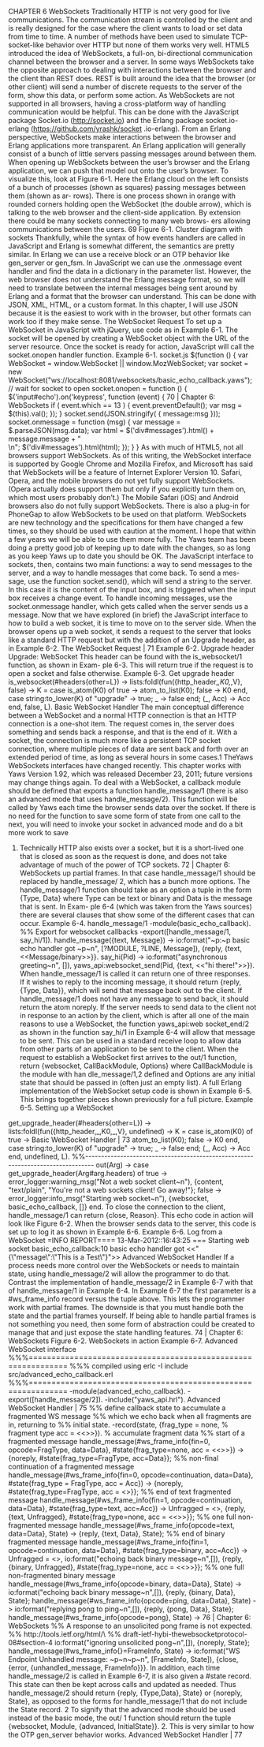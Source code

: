 CHAPTER 6
WebSockets
Traditionally HTTP is not very good for live communications. The communication
stream is controlled by the client and is really designed for the case where the client
wants to load or set data from time to time. A number of methods have been used to
simulate TCP-socket-like behavior over HTTP but none of them works very well.
HTML5 introduced the idea of WebSockets, a full-on, bi-directional communication
channel between the browser and a server.
In some ways WebSockets take the opposite approach to dealing with interactions
between the browser and the client than REST does. REST is built around the idea that
the browser (or other client) will send a number of discrete requests to the server of the
form, show this data, or perform some action.
As WebSockets are not supported in all browsers, having a
cross-platform way of handling communication would be helpful. This
can be done with the JavaScript package Socket.io (http://socket.io) and
the Erlang package socket.io-erlang (https://github.com/yrashk/socket
.io-erlang).
From an Erlang perspective, WebSockets make interactions between the browser and
Erlang applications more transparent. An Erlang application will generally consist of a
bunch of little servers passing messages around between them. When opening up
WebSockets between the user’s browser and the Erlang application, we can push that
model out onto the user’s browser.
To visualize this, look at Figure 6-1. Here the Erlang cloud on the left consists of a
bunch of processes (shown as squares) passing messages between them (shown as ar-
rows). There is one process shown in orange with rounded corners holding open the
WebSocket (the double arrow), which is talking to the web browser and the client-side
application. By extension there could be many sockets connecting to many web brows-
ers allowing communications between the users.
69
Figure 6-1. Cluster diagram with sockets
Thankfully, while the syntax of how events handlers are called in JavaScript and Erlang
is somewhat different, the semantics are pretty similar. In Erlang we can use a
receive block or an OTP behavior like gen_server or gen_fsm. In JavaScript we can use
the .onmessage event handler and find the data in a dictionary in the parameter list.
However, the web browser does not understand the Erlang message format, so we will
need to translate between the internal messages being sent around by Erlang and a
format that the browser can understand. This can be done with JSON, XML, HTML,
or a custom format. In this chapter, I will use JSON because it is the easiest to work
with in the browser, but other formats can work too if they make sense.
The WebSocket Request
To set up a WebSocket in JavaScript with jQuery, use code as in Example 6-1. The
socket will be opened by creating a WebSocket object with the URL of the server resource.
Once the socket is ready for action, JavaScript will call the socket.onopen handler
function.
Example 6-1. socket.js
$(function ()
{
var WebSocket = window.WebSocket || window.MozWebSocket;
var socket = new WebSocket("ws://localhost:8081/websockets/basic_echo_callback.yaws");
// wait for socket to open
socket.onopen = function ()
{
$('input#echo').on('keypress', function (event)
{
70 | Chapter 6: WebSockets
if ( event.which == 13 ) {
event.preventDefault();
var msg = $(this).val();
});
}
socket.send(JSON.stringify(
{
message:msg
}));
socket.onmessage = function (msg)
{
var message = $.parseJSON(msg.data);
var html
= $('div#messages').html() + message.message + "<br>\n";
$('div#messages').html(html);
});
}
}
As with much of HTML5, not all browsers support WebSockets. As of
this writing, the WebSocket interface is supported by Google Chrome
and Mozilla Firefox, and Microsoft has said that WebSockets will be a
feature of Internet Explorer Version 10. Safari, Opera, and the mobile
browsers do not yet fully support WebSockets. (Opera actually does
support them but only if you explicitly turn them on, which most users
probably don’t.) The Mobile Safari (iOS) and Android browsers also do
not fully support WebSockets. There is also a plug-in for PhoneGap to
allow WebSockets to be used on that platform.
WebSockets are new technology and the specifications for them have
changed a few times, so they should be used with caution at the moment.
I hope that within a few years we will be able to use them more fully.
The Yaws team has been doing a pretty good job of keeping up to date
with the changes, so as long as you keep Yaws up to date you should be
OK.
The JavaScript interface to sockets, then, contains two main functions: a way to send
messages to the server, and a way to handle messages that come back. To send a mes-
sage, use the function socket.send(), which will send a string to the server. In this case
it is the content of the input box, and is triggered when the input box receives a change
event.
To handle incoming messages, use the socket.onmessage handler, which gets called
when the server sends us a message.
Now that we have explored (in brief) the JavaScript interface to how to build a web
socket, it is time to move on to the server side. When the browser opens up a web
socket, it sends a request to the server that looks like a standard HTTP request but with
the addition of an Upgrade header, as in Example 6-2.
The WebSocket Request | 71
Example 6-2. Upgrade header
Upgrade: WebSocket
This header can be found with the is_websocket/1 function, as shown in Exam-
ple 6-3. This will return true if the request is to open a socket and false otherwise.
Example 6-3. Get upgrade header
is_websocket(#headers{other=L}) ->
lists:foldl(fun({http_header,_,K0,_,V}, false) ->
K = case is_atom(K0) of
true ->
atom_to_list(K0);
false ->
K0
end,
case string:to_lower(K) of
"upgrade" ->
true;
_ ->
false
end;
(_, Acc) ->
Acc
end, false, L).
Basic WebSocket Handler
The main conceptual difference between a WebSocket and a normal HTTP connection
is that an HTTP connection is a one-shot item. The request comes in, the server does
something and sends back a response, and that is the end of it. With a socket, the
connection is much more like a persistent TCP socket connection, where multiple
pieces of data are sent back and forth over an extended period of time, as long as several
hours in some cases.1
TheYaws WebSockets interfaces have changed recently. This chapter
works with Yaws Version 1.92, which was released December 23, 2011;
future versions may change things again.
To deal with a WebSocket, a callback module should be defined that exports a function
handle_message/1 (there is also an advanced mode that uses handle_message/2). This
function will be called by Yaws each time the browser sends data over the socket.
If there is no need for the function to save some form of state from one call to the next,
you will need to invoke your socket in advanced mode and do a bit more work to save
1. Technically HTTP also exists over a socket, but it is a short-lived one that is closed as soon as the request
is done, and does not take advantage of much of the power of TCP sockets.
72 | Chapter 6: WebSockets
up partial frames. In that case handle_message/1 should be replaced by handle_message/
2, which has a bunch more options.
The handle_message/1 function should take as an option a tuple in the form {Type,
Data} where Type can be text or binary and Data is the message that is sent. In Exam-
ple 6-4 (which was taken from the Yaws sources) there are several clauses that show
some of the different cases that can occur.
Example 6-4. handle_message/1
-module(basic_echo_callback).
%% Export for websocket callbacks
-export([handle_message/1, say_hi/1]).
handle_message({text, Message}) ->
io:format("~p:~p basic echo handler got ~p~n",
[?MODULE, ?LINE, Message]),
{reply, {text, <<Message/binary>>}}.
say_hi(Pid) ->
io:format("asynchronous greeting~n", []),
yaws_api:websocket_send(Pid, {text, <<"hi there!">>}).
When handle_message/1 is called it can return one of three responses. If it wishes to
reply to the incoming message, it should return {reply, {Type, Data}}, which will send
that message back out to the client.
If handle_message/1 does not have any message to send back, it should return the atom
noreply.
If the server needs to send data to the client not in response to an action by the client,
which is after all one of the main reasons to use a WebSocket, the function yaws_api:web
socket_end/2 as shown in the function say_hi/1 in Example 6-4 will allow that message
to be sent. This can be used in a standard receive loop to allow data from other parts
of an application to be sent to the client.
When the request to establish a WebSocket first arrives to the out/1 function, return
{websocket, CallBackModule, Options} where CallBackModule is the module with han
dle_message/1,2 defined and Options are any initial state that should be passed in (often
just an empty list). A full Erlang implementation of the WebSocket setup code is shown
in Example 6-5. This brings together pieces shown previously for a full picture.
Example 6-5. Setting up a WebSocket
<erl>
get_upgrade_header(#headers{other=L}) ->
lists:foldl(fun({http_header,_,K0,_,V}, undefined) ->
K = case is_atom(K0) of
true ->
Basic WebSocket Handler | 73
atom_to_list(K0);
false ->
K0
end,
case string:to_lower(K) of
"upgrade" ->
true;
_ ->
false
end;
(_, Acc) ->
Acc
end, undefined, L).
%%--------------------------------------------------------------------------------
out(Arg) ->
case get_upgrade_header(Arg#arg.headers) of
true ->
error_logger:warning_msg("Not a web socket client~n"),
{content, "text/plain", "You're not a web sockets client! Go away!"};
false ->
error_logger:info_msg("Starting web socket~n"),
{websocket, basic_echo_callback, []}
end.
</erl>
To close the connection to the client, handle_message/1 can return {close, Reason}.
This echo code in action will look like Figure 6-2. When the browser sends data to the
server, this code is set up to log it as shown in Example 6-6.
Example 6-6. Log from a WebSocket
=INFO REPORT==== 13-Mar-2012::16:43:25 ===
Starting web socket
basic_echo_callback:10 basic echo handler got <<"{\"message\":\"This is a Test\"}">>
Advanced WebSocket Handler
If a process needs more control over the WebSockets or needs to maintain state, using
handle_message/2 will allow the programmer to do that. Contrast the implementation
of handle_message/2 in Example 6-7 with that of handle_message/1 in Example 6-4. In
Example 6-7 the first parameter is a #ws_frame_info record versus the tuple above. This
lets the programmer work with partial frames. The downside is that you must handle
both the state and the partial frames yourself. If being able to handle partial frames is
not something you need, then some form of abstraction could be created to manage
that and just expose the state handling features.
74 | Chapter 6: WebSockets
Figure 6-2. WebSockets in action
Example 6-7. Advanced WebSocket interface
%%%==============================================================
%%% compiled using erlc -I include src/advanced_echo_callback.erl
%%%==============================================================
-module(advanced_echo_callback).
-export([handle_message/2]).
-include("yaws_api.hrl").
Advanced WebSocket Handler | 75
%% define callback state to accumulate a fragmented WS message
%% which we echo back when all fragments are in, returning to
%% initial state.
-record(state, {frag_type = none,
% fragment type
acc = <<>>}).
% accumulate fragment data
%% start of a fragmented message
handle_message(#ws_frame_info{fin=0,
opcode=FragType,
data=Data},
#state{frag_type=none, acc = <<>>}) ->
{noreply, #state{frag_type=FragType, acc=Data}};
%% non-final continuation of a fragmented message
handle_message(#ws_frame_info{fin=0,
opcode=continuation,
data=Data},
#state{frag_type = FragType, acc = Acc}) ->
{noreply, #state{frag_type=FragType, acc = <<Acc/binary,Data/binary>>}};
%% end of text fragmented message
handle_message(#ws_frame_info{fin=1,
opcode=continuation,
data=Data},
#state{frag_type=text, acc=Acc}) ->
Unfragged = <<Acc/binary, Data/binary>>,
{reply, {text, Unfragged}, #state{frag_type=none, acc = <<>>}};
%% one full non-fragmented message
handle_message(#ws_frame_info{opcode=text, data=Data}, State) ->
{reply, {text, Data}, State};
%% end of binary fragmented message
handle_message(#ws_frame_info{fin=1,
opcode=continuation,
data=Data},
#state{frag_type=binary, acc=Acc}) ->
Unfragged = <<Acc/binary, Data/binary>>,
io:format("echoing back binary message~n",[]),
{reply, {binary, Unfragged}, #state{frag_type=none, acc = <<>>}};
%% one full non-fragmented binary message
handle_message(#ws_frame_info{opcode=binary,
data=Data},
State) ->
io:format("echoing back binary message~n",[]),
{reply, {binary, Data}, State};
handle_message(#ws_frame_info{opcode=ping,
data=Data},
State) ->
io:format("replying pong to ping~n",[]),
{reply, {pong, Data}, State};
handle_message(#ws_frame_info{opcode=pong}, State) ->
76 | Chapter 6: WebSockets
%% A response to an unsolicited pong frame is not expected.
%% http://tools.ietf.org/html/\
%%
draft-ietf-hybi-thewebsocketprotocol-08#section-4
io:format("ignoring unsolicited pong~n",[]),
{noreply, State};
handle_message(#ws_frame_info{}=FrameInfo, State) ->
io:format("WS Endpoint Unhandled message: ~p~n~p~n", [FrameInfo, State]),
{close, {error, {unhandled_message, FrameInfo}}}.
In addition, each time handle_message/2 is called in Example 6-7, it is also given a
#state record. This state can then be kept across calls and updated as needed. Thus
handle_message/2 should return {reply, {Type,Data}, State} or {noreply, State}, as
opposed to the forms for handle_message/1 that do not include the State record. 2
To signify that the advanced mode should be used instead of the basic mode, the out/
1 function should return the tuple {websocket, Module, {advanced, InitialState}}.
2. This is very similar to how the OTP gen_server behavior works.
Advanced WebSocket Handler | 77
